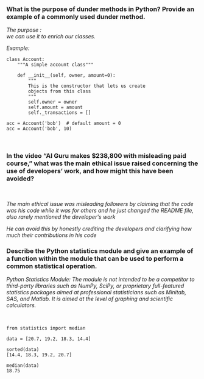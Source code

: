 ### What is the purpose of dunder methods in Python? Provide an example of a commonly used dunder method.

*The purpose :*
<br/>
*we can use it to enrich our classes.*

*Example:*
```
class Account:
    """A simple account class"""

    def __init__(self, owner, amount=0):
        """
        This is the constructor that lets us create
        objects from this class
        """
        self.owner = owner
        self.amount = amount
        self._transactions = []

acc = Account('bob')  # default amount = 0
acc = Account('bob', 10)
```
<br/>

### In the video “AI Guru makes $238,800 with misleading paid course,” what was the main ethical issue raised concerning the use of developers’ work, and how might this have been avoided?

<br/>

*The main ethical issue was misleading followers by claiming that the code was his code while it was for others and he just changed the README file, also rarely mentioned the developer's work*

*He can avoid this by honestly crediting the developers and clarifying how much their contributions in his code*

### Describe the Python statistics module and give an example of a function within the module that can be used to perform a common statistical operation.

*Python Statistics Module:*
*The module is not intended to be a competitor to third-party libraries such as NumPy, SciPy, or proprietary full-featured statistics packages aimed at professional statisticians such as Minitab, SAS, and Matlab. It is aimed at the level of graphing and scientific calculators.*

<br/>

```
from statistics import median

data = [20.7, 19.2, 18.3, 14.4]

sorted(data)  
[14.4, 18.3, 19.2, 20.7]

median(data) 
18.75

```


